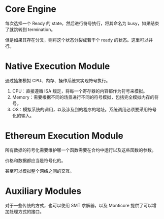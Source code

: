 # Core Engine

每次选择一个 Ready 的 state，然后进行符号执行，将其命名为 busy，如果结束了就跳转到 termination。

但是如果其存在分叉，则将这个状态分裂成若干个 ready 的状态。这里可以并行。

# Native Execution Module

通过抽象模拟 CPU、内存、操作系统来实现符号执行。

1. CPU：直接遵循 ISA 规定，将每一个寄存器的内容都作为符号来模拟。
2. Memory：需要根据不同的场景进行不同的符号模拟，包括完全模拟内存的符号。
3. OS：模拟系统的调用，以及涉及到的程序的地址。系统调用必须要采用符号化的输入。

# Ethereum Execution Module

所有数据的符号化需要维护哪一个函数需要在合约中运行以及这些函数的参数。

价格和数据都应当是符号化的。

甚至可以模拟整个网络之间的交互。

# Auxiliary Modules

对于一些传统的方式，也可以使用 SMT 求解器，以及 Monticore 提供了可以增加处理方式的接口。

